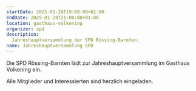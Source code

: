 ```yaml
---
startDate: 2025-01-28T19:00:00+01:00
endDate: 2025-01-28T21:00:00+01:00
location: gasthaus-volkening
organizer: spd
description:
  Jahreshauptversammlung der SPD Rössing-Barnten.
name: Jahreshauptversammlung SPD
---
```


Die SPD Rössing-Barnten lädt zur Jahreshauptversammlung im Gasthaus Volkening ein.

Alle Mitglieder und Interessierten sind herzlich eingeladen.